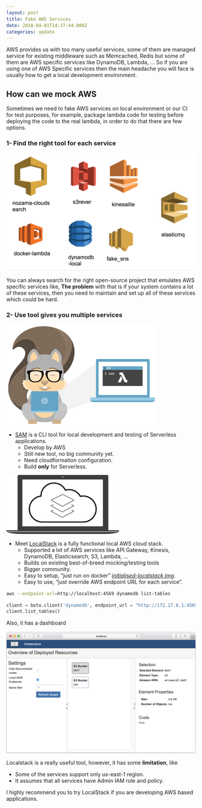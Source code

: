```yaml
---
layout: post
title: Fake AWS Services
date: 2018-04-01T14:37:44.000Z
categories: update
---
```

AWS provides us with too many useful services, some of them are managed service for existing middleware such as Memcached, Redis but some of them are AWS specific services like DynamoDB, Lambda, … So if you are using one of AWS Specific services then the main headache you will face is usually how to get a local development environment.

## How can we mock AWS

Sometimes we need to fake AWS services on local environment or our CI for test purposes, for example, package lambda code for testing before deploying the code to the real lambda, in order to do that there are few options.

### 1- Find the right tool for each service
<img src="/images/fulls/fake-aws-1.png" class="left image">

You can always search for the right open-source project that emulates AWS specific services like, **The problem** with that is if your system contains a lot of these services, then you need to maintain and set up all of these services which could be hard.

### 2- Use tool gives you multiple services

<img src="/images/fulls/sam-local-banner.png"  class="right image">

-  [SAM](https://github.com/awslabs/aws-sam-local) is a CLI tool for local development and testing of Serverless applications.
    - Develop by AWS
    - Still new tool, no big community yet.
    - Need cloudformation configuration.
    - Build **only** for Serverless.


<img src="/images/fulls/localstack.png"  class="left image">

- Meet [LocalStack](https://localstack.cloud/) is a fully functional local AWS cloud stack.
    - Supported a lot of AWS services like API Gateway, Kinesis, DynamoDB, Elasticsearch, S3, Lambda, ...
    - Builds on existing best-of-breed mocking/testing tools
    - Bigger community.
    - Easy to setup, “just run on docker” _[initialised-localstack img](https://github.com/markglh/initialised-localstack)_.
    - Easy to use, “just override AWS endpoint URL for each service”.

```bash
aws --endpoint-url=http://localhost:4569 dynamodb list-tables
```
```python
client = boto.client('dynamodb', endpoint_url = "http://172.17.0.1:4569/")
client.list_tables()
```

Also, it has a dashboard

<img src="/images/fulls/localstackdb.png"  class="fit image">


Localstack is a really useful tool, however, it has some **limitation**, like
- Some of the services support only us-east-1 region.
- It assumes that all services have Admin IAM role and policy.

I highly recommend you to try LocalStack if you are developing AWS based applications.